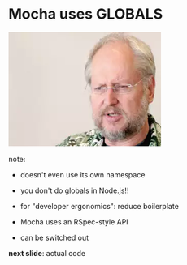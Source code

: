 # Mocha uses GLOBALS

![crockford](resources/crockford.jpg)
<!-- .element: class="fragment" -->

note:

- doesn't even use its own namespace
- you don't do globals in Node.js!!
- for "developer ergonomics": reduce boilerplate

- Mocha uses an RSpec-style API
- can be switched out

**next slide**: actual code
